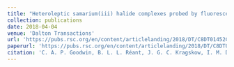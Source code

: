 ```yaml
---
title: "Heteroleptic samarium(iii) halide complexes probed by fluorescence-detected L3-edge X-ray absorption spectroscopy"
collection: publications
date: 2018-04-04
venue: 'Dalton Transactions'
url: 'https://pubs.rsc.org/en/content/articlelanding/2018/DT/C8DT01452C'
paperurl: 'https://pubs.rsc.org/en/content/articlelanding/2018/DT/C8DT01452C'
citation: 'C. A. P. Goodwin, B. L. L. Réant, J. G. C. Kragskow, I. M. DiMucci, K. M. Lancaster, D. P. Mills and S. Sproules, <i>Dalt. Trans.</i>, 2018, 47, 10613–10625.'
---
```

